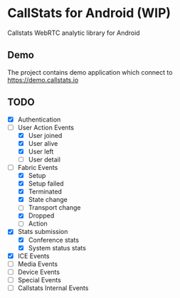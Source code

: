 CallStats for Android (WIP)
===========================
Callstats WebRTC analytic library for Android

## Demo
The project contains demo application which connect to https://demo.callstats.io

## TODO

- [x] Authentication
- [ ] User Action Events
  - [x] User joined
  - [x] User alive
  - [x] User left
  - [ ] User detail
- [ ] Fabric Events
  - [x] Setup
  - [x] Setup failed
  - [x] Terminated
  - [x] State change
  - [ ] Transport change
  - [x] Dropped
  - [ ] Action
- [x] Stats submission
  - [x] Conference stats
  - [x] System status stats
- [x] ICE Events
- [ ] Media Events
- [ ] Device Events
- [ ] Special Events
- [ ] Callstats Internal Events
